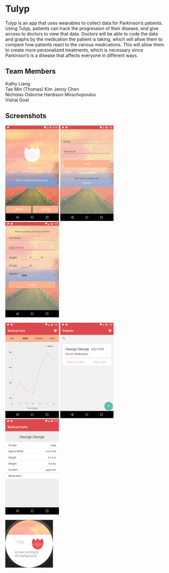 # Tulyp

Tulyp is an app that uses wearables to collect data for Parkinson’s patients. Using Tulyp, patients can track the progression of their disease, and give access to doctors to view that data. Doctors will be able to code the data and graphs by the medication the patient is taking, which will allow them to compare how patients react to the various medications. This will allow them to create more personalized treatments, which is necessary since Parkinson’s is a disease that affects everyone in different ways.

## Team Members    
Kathy Liang	  
Tae Min (Thomas) Kim 
Jenny Chen    
Nicholas Osborne Hardison-Moschopoulos    
Vishal Goel						

## Screenshots
<img src="Screenshots/device-2016-05-06-212329.png" height="300" alt="screenshot"/> <img src="Screenshots/device-2016-05-06-225309.png" height="300" alt="screenshot"/> <img src="Screenshots/device-2016-05-06-225347.png" height="300" alt="screenshot"/>

<img src="Screenshots/device-2016-05-06-225520.png" height="300" alt="screenshot"/> <img src="Screenshots/device-2016-05-06-225832.png" height="300" alt="screenshot"/> <img src="Screenshots/device-2016-05-06-231604.png" height="300" alt="screenshot"/>

<img src="Screenshots/device-2016-05-02-220708.png" height="150" alt="watch screenshot"/>
